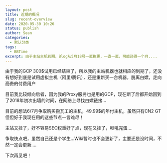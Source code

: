 ```yaml
---
layout: post
title: 近期的概况
slug: recent-overview
date: 2020-05-30 10:26
status: publish
author: Sean
categories: 
  - 默认分类
tags: 
  - BBTime
excerpt: 由于主站主机到期，Blog从5月18号一直拖更，一直一直，可能还得一个月....
---
```

由于我的GCP 300$试用已经结束了，所以我的主站机器也就相应的到期了，还没有想好到底是试用虚拟主机（阿里/腾讯），还是重新买一台机器，脱离白嫖，走向<del>高贵的</del>付费用户

目前我比较倾向后者，因为我的Proxy服务也是用的GCP，现在断了后都开始回到了2018年初次出墙的时间，在网络上寻找白嫖链接...

目前的想法6/7月争取购买搬瓦工的主机，49.99$的年付主机，虽然只有CN2 GT但但好于我现在用的这些节点<dek>一言难尽！</del>

主站又挂了，好不容易SEO权重好了点，现在又挂了，呕吼完蛋....

争取快点吧，虽然自己还是个学生...Wiki暂时也不会更新了，主要还是没时间，不然一定会更新....

下次再见吧！
